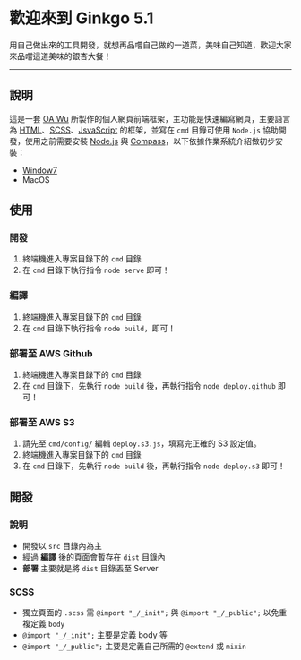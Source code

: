 # 歡迎來到 Ginkgo 5.1
用自己做出來的工具開發，就想再品嚐自己做的一道菜，美味自己知道，歡迎大家來品嚐這道美味的銀杏大餐！

---

## 說明
這是一套 [OA Wu](https://www.ioa.tw/) 所製作的個人網頁前端框架，主功能是快速編寫網頁，主要語言為 [HTML](https://zh.wikipedia.org/zh-tw/HTML)、[SCSS](https://sass-lang.com/guide)、[JsvaScript](https://zh.wikipedia.org/wiki/JavaScript) 的框架，並寫在 `cmd` 目錄可使用 `Node.js` 協助開發，使用之前需要安裝 [Node.js](https://nodejs.org/) 與 [Compass](http://compass-style.org/)，以下依據作業系統介紹做初步安裝：

* [Window7](cmd/doc/WindowInstall.md)
* MacOS


## 使用
### 開發
1. 終端機進入專案目錄下的 `cmd` 目錄
2. 在 `cmd` 目錄下執行指令 `node serve` 即可！

### 編譯
1. 終端機進入專案目錄下的 `cmd` 目錄
2. 在 `cmd` 目錄下執行指令 `node build`，即可！

### 部署至 AWS Github
1. 終端機進入專案目錄下的 `cmd` 目錄
2. 在 `cmd` 目錄下，先執行 `node build` 後，再執行指令 `node deploy.github` 即可！

### 部署至 AWS S3
1. 請先至 `cmd/config/` 編輯 `deploy.s3.js`，填寫完正確的 S3 設定值。
2. 終端機進入專案目錄下的 `cmd` 目錄
3. 在 `cmd` 目錄下，先執行 `node build` 後，再執行指令 `node deploy.s3` 即可！


## 開發
### 說明
* 開發以 `src` 目錄內為主
* 經過 **編譯** 後的頁面會暫存在 `dist` 目錄內
* **部署** 主要就是將 `dist` 目錄丟至 Server

### SCSS
* 獨立頁面的 `.scss` 需 `@import "_/_init";` 與 `@import "_/_public";` 以免重複定義 `body`
* `@import "_/_init";` 主要是定義 body 等
* `@import "_/_public";` 主要是定義自己所需的 `@extend` 或 `mixin`


